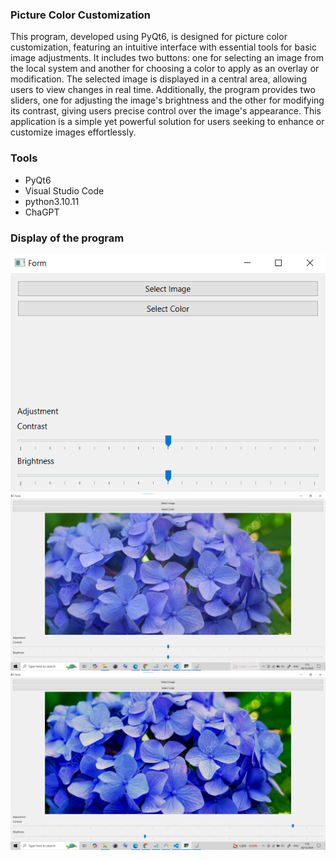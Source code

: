 ### Picture Color Customization
This program, developed using PyQt6, is designed for picture color customization, featuring an intuitive interface with essential tools for basic image adjustments. It includes two buttons: one for selecting an image from the local system and another for choosing a color to apply as an overlay or modification. The selected image is displayed in a central area, allowing users to view changes in real time. Additionally, the program provides two sliders, one for adjusting the image's brightness and the other for modifying its contrast, giving users precise control over the image's appearance. This application is a simple yet powerful solution for users seeking to enhance or customize images effortlessly.

### Tools
- PyQt6
- Visual Studio Code
- python3.10.11
- ChaGPT

### Display of the program
![](assets/Untitled.png)
![](assets/Untitled2.png)
![](assets/Untitled3.png)